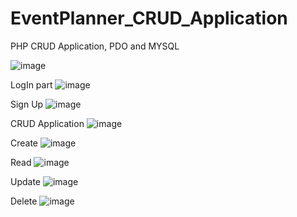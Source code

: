# EventPlanner_CRUD_Application

PHP CRUD Application, PDO and MYSQL

![image](https://user-images.githubusercontent.com/74629111/191484948-a66438d5-e0be-4880-bfda-906d52bc6629.png)

LogIn part
![image](https://user-images.githubusercontent.com/74629111/191485219-a91065fc-9241-4e13-b46a-b8d1e518c756.png)

Sign Up
![image](https://user-images.githubusercontent.com/74629111/191485320-a6268442-522e-4e35-8630-2736d88c0bbf.png)

CRUD Application
![image](https://user-images.githubusercontent.com/74629111/191485719-768e0e04-ff89-47fd-bed5-1b567d45ed77.png)

Create
![image](https://user-images.githubusercontent.com/74629111/191485841-4ab7636d-a0ad-4aae-8641-bbef02576a1d.png)

Read
![image](https://user-images.githubusercontent.com/74629111/191495597-2b5edc05-d8e7-4ed5-afd1-53f91282b997.png)

Update
![image](https://user-images.githubusercontent.com/74629111/191495439-a2425512-98d3-46ce-88e3-e608c2c4eb62.png)

Delete
![image](https://user-images.githubusercontent.com/74629111/191486348-0481212c-2551-45aa-9139-d0a25c5bf5e4.png)

